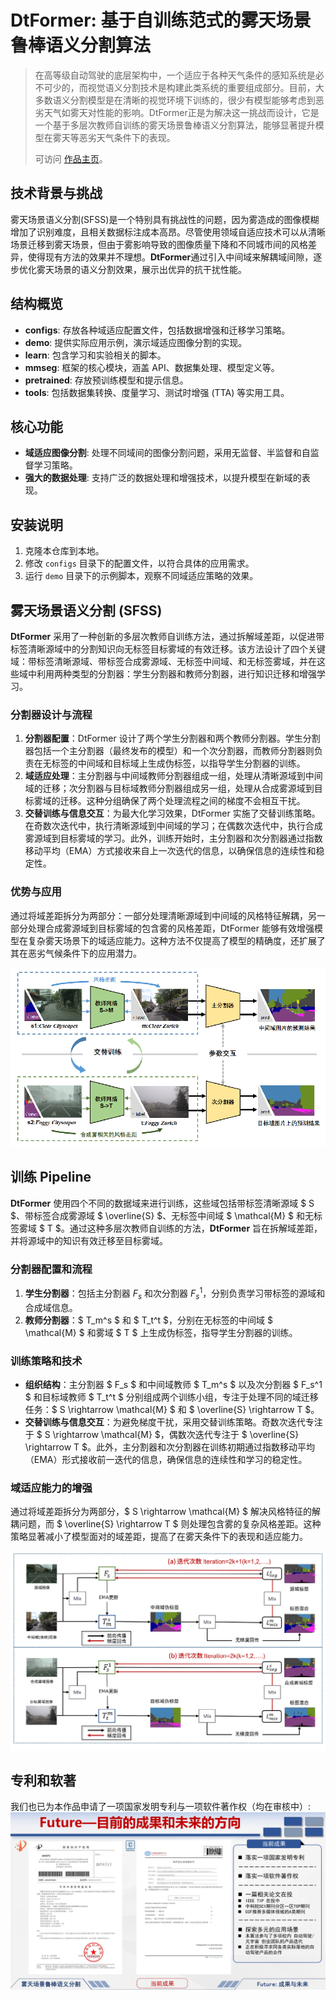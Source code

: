 # DtFormer: 基于自训练范式的雾天场景鲁棒语义分割算法

> 在高等级自动驾驶的底层架构中，一个适应于各种天气条件的感知系统是必不可少的，而视觉语义分割技术是构建此类系统的重要组成部分。目前，大多数语义分割模型是在清晰的视觉环境下训练的，很少有模型能够考虑到恶劣天气如雾天对性能的影响。DtFormer正是为解决这一挑战而设计，它是一个基于多层次教师自训练的雾天场景鲁棒语义分割算法，能够显著提升模型在雾天等恶劣天气条件下的表现。
>
>
> 可访问 [作品主页](https://mumuyeye.github.io/DtFormer/README.html)。

## 技术背景与挑战

雾天场景语义分割(SFSS)是一个特别具有挑战性的问题，因为雾造成的图像模糊增加了识别难度，且相关数据标注成本高昂。尽管使用领域自适应技术可以从清晰场景迁移到雾天场景，但由于雾影响导致的图像质量下降和不同城市间的风格差异，使得现有方法的效果并不理想。**DtFormer**通过引入中间域来解耦域间隙，逐步优化雾天场景的语义分割效果，展示出优异的抗干扰性能。

## 结构概览

- **configs**: 存放各种域适应配置文件，包括数据增强和迁移学习策略。
- **demo**: 提供实际应用示例，演示域适应图像分割的实现。
- **learn**: 包含学习和实验相关的脚本。
- **mmseg**: 框架的核心模块，涵盖 API、数据集处理、模型定义等。
- **pretrained**: 存放预训练模型和提示信息。
- **tools**: 包括数据集转换、度量学习、测试时增强 (TTA) 等实用工具。

## 核心功能

- **域适应图像分割**: 处理不同域间的图像分割问题，采用无监督、半监督和自监督学习策略。
- **强大的数据处理**: 支持广泛的数据处理和增强技术，以提升模型在新域的表现。

## 安装说明

1. 克隆本仓库到本地。
2. 修改 `configs` 目录下的配置文件，以符合具体的应用需求。
3. 运行 `demo` 目录下的示例脚本，观察不同域适应策略的效果。

## 雾天场景语义分割 (SFSS)

**DtFormer** 采用了一种创新的多层次教师自训练方法，通过拆解域差距，以促进带标签清晰源域中的分割知识向无标签目标雾域的有效迁移。该方法设计了四个关键域：带标签清晰源域、带标签合成雾源域、无标签中间域、和无标签雾域，并在这些域中利用两种类型的分割器：学生分割器和教师分割器，进行知识迁移和增强学习。

### 分割器设计与流程

1. **分割器配置**：DtFormer 设计了两个学生分割器和两个教师分割器。学生分割器包括一个主分割器（最终发布的模型）和一个次分割器，而教师分割器则负责在无标签的中间域和目标域上生成伪标签，以指导学生分割器的训练。
2. **域适应处理**：主分割器与中间域教师分割器组成一组，处理从清晰源域到中间域的迁移；次分割器与目标域教师分割器组成另一组，处理从合成雾源域到目标雾域的迁移。这种分组确保了两个处理流程之间的梯度不会相互干扰。
3. **交替训练与信息交互**：为最大化学习效果，DtFormer 实施了交替训练策略。在奇数次迭代中，执行清晰源域到中间域的学习；在偶数次迭代中，执行合成雾源域到目标雾域的学习。此外，训练开始时，主分割器和次分割器通过指数移动平均（EMA）方式接收来自上一次迭代的信息，以确保信息的连续性和稳定性。

### 优势与应用

通过将域差距拆分为两部分：一部分处理清晰源域到中间域的风格特征解耦，另一部分处理合成雾源域到目标雾域的包含雾的风格差距，DtFormer 能够有效增强模型在复杂雾天场景下的域适应能力。这种方法不仅提高了模型的精确度，还扩展了其在恶劣气候条件下的应用潜力。

![DtFormer 方法概述](image/README/1715682347911.png)

## 训练 Pipeline

**DtFormer** 使用四个不同的数据域来进行训练，这些域包括带标签清晰源域 $ S $、带标签合成雾源域 $ \overline{S} $、无标签中间域 $ \mathcal{M} $ 和无标签雾域 $ T $。通过这种多层次教师自训练的方法，**DtFormer** 旨在拆解域差距，并将源域中的知识有效迁移至目标雾域。

### 分割器配置和流程

1. **学生分割器**：包括主分割器 $F_s$ 和次分割器 $F_s^1$，分别负责学习带标签的源域和合成域信息。
2. **教师分割器**：$ T_m^s $ 和 $ T_t^t $，分别在无标签的中间域 $ \mathcal{M} $ 和雾域 $ T $ 上生成伪标签，指导学生分割器的训练。

### 训练策略和技术

- **组织结构**：主分割器 $ F_s $ 和中间域教师 $ T_m^s $ 以及次分割器 $ F_s^1 $ 和目标域教师 $ T_t^t $ 分别组成两个训练小组，专注于处理不同的域迁移任务：$ S \rightarrow \mathcal{M} $ 和 $ \overline{S} \rightarrow T $。
- **交替训练与信息交互**：为避免梯度干扰，采用交替训练策略。奇数次迭代专注于 $ S \rightarrow \mathcal{M} $，偶数次迭代专注于 $ \overline{S} \rightarrow T $。此外，主分割器和次分割器在训练初期通过指数移动平均（EMA）形式接收前一迭代的信息，确保信息的连续性和学习的稳定性。

### 域适应能力的增强

通过将域差距拆分为两部分，$ S \rightarrow \mathcal{M} $ 解决风格特征的解耦问题，而 $ \overline{S} \rightarrow T $ 则处理包含雾的复杂风格差距。这种策略显著减小了模型面对的域差距，提高了在雾天条件下的表现和适应能力。

![训练时整体 Pipeline](image/README/1715682370511.png)

## 专利和软著

我们也已为本作品申请了一项国家发明专利与一项软件著作权（均在审核中）:
![1715684328459](image/README/1715684328459.png)
